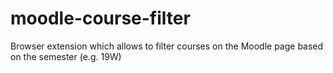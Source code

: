 # moodle-course-filter
Browser extension which allows to filter courses on the Moodle page based on the semester (e.g. 19W)

